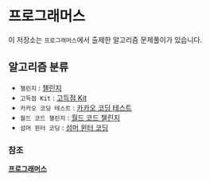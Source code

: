 # 프로그래머스

이 저장소는 `프로그래머스`에서 출제한 알고리즘 문제풀이가 있습니다.

## 알고리즘 분류

- `챌린지` : [챌린지](challenge)
- `고득점 Kit` : [고득점 Kit](highScoreKit)
- `카카오 코딩 테스트` : [카카오 코딩 테스트](kakao)
- `월드 코드 챌린지` : [월드 코드 챌린지](monthly)
- `섬머 윈터 코딩` : [섬머 윈터 코딩](summer-winter-coding)

### 참조

**[프로그래머스](https://programmers.co.kr/)**
